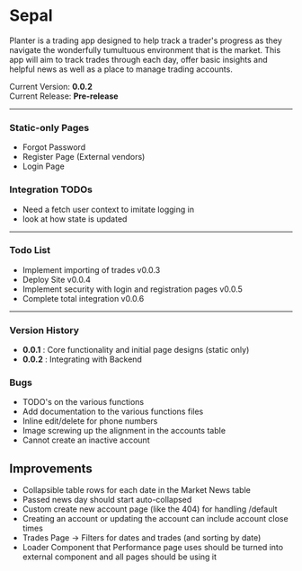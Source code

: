 # Sepal
Planter is a trading app designed to help track a trader's progress as they navigate the wonderfully tumultuous environment that is the market.
This app will aim to track trades through each day, offer basic insights and helpful news as well as a place to manage trading accounts.

Current Version: **0.0.2**\
Current Release: **Pre-release**

---

### Static-only Pages
- Forgot Password
- Register Page (External vendors)
- Login Page

### Integration TODOs
- Need a fetch user context to imitate logging in
- look at how state is updated

---

### Todo List
- Implement importing of trades v0.0.3
- Deploy Site v0.0.4
- Implement security with login and registration pages v0.0.5
- Complete total integration v0.0.6
---

### Version History
- **0.0.1** : Core functionality and initial page designs (static only)
- **0.0.2** : Integrating with Backend

### Bugs
- TODO's on the various functions
- Add documentation to the various functions files
- Inline edit/delete for phone numbers 
- Image screwing up the alignment in the accounts table
- Cannot create an inactive account

## Improvements
- Collapsible table rows for each date in the Market News table
- Passed news day should start auto-collapsed
- Custom create new account page (like the 404) for handling /default
- Creating an account or updating the account can include account close times
- Trades Page -> Filters for dates and trades (and sorting by date)
- Loader Component that Performance page uses should be turned into external component and all pages should be using it

